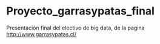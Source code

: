 # Proyecto_garrasypatas_final
Presentación final del electivo de big data, de la pagina http://www.garrasypatas.cl/ 
